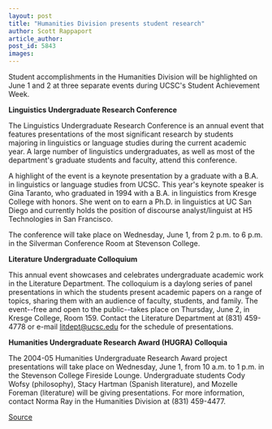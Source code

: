 ```yaml
---
layout: post
title: "Humanities Division presents student research"
author: Scott Rappaport
article_author: 
post_id: 5843
images:
---
```


<a name="content" id="content"></a>
<p>
  Student accomplishments in the Humanities Division will be highlighted on June 1 and 2 at three separate events during UCSC's Student Achievement Week.
</p>
<p>
  <b>Linguistics Undergraduate Research Conference</b>
</p>
<p>
  The Linguistics Undergraduate Research Conference is an annual event that features presentations of the most significant research by students majoring in linguistics or language studies during the current academic year. A large number of linguistics undergraduates, as well as most of the department's graduate students and faculty, attend this conference.<br>
</p>
<p>
  A highlight of the event is a keynote presentation by a graduate with a B.A. in linguistics or language studies from UCSC. This year's keynote speaker is Gina Taranto, who graduated in 1994 with a B.A. in linguistics from Kresge College with honors. She went on to earn a Ph.D. in linguistics at UC San Diego and currently holds the position of discourse analyst/linguist at H5 Technologies in San Francisco.<br>
</p>
<p>
  The conference will take place on Wednesday, June 1, from 2 p.m. to 6 p.m. in the Silverman Conference Room at Stevenson College.<br>
</p>
<p>
  <b>Literature Undergraduate Colloquium</b><br>
</p>
<p>
  This annual event showcases and celebrates undergraduate academic work in the Literature Department. The colloquium is a daylong series of panel presentations in which the students present academic papers on a range of topics, sharing them with an audience of faculty, students, and family. The event--free and open to the public--takes place on Thursday, June 2, in Kresge College, Room 159. Contact the Literature Department at (831) 459-4778 or e-mail <a href="mailto:litdept@ucsc.edu">litdept@ucsc.edu</a> for the schedule of presentations.
</p>
<p>
  <b>Humanities Undergraduate Research Award (HUGRA) Colloquia</b><br>
</p>
<p>
  The 2004-05 Humanities Undergraduate Research Award project presentations will take place on Wednesday, June 1, from 10 a.m. to 1 p.m. in the Stevenson College Fireside Lounge. Undergraduate students Cody Wofsy (philosophy), Stacy Hartman (Spanish literature), and Mozelle Foreman (literature) will be giving presentations. For more information, contact Norma Ray in the Humanities Division at (831) 459-4477.<br>
</p>
<p><a href="http://www1.ucsc.edu/currents/04-05/05-23/humanities.asp" title="Permalink to humanities">Source</a></p>
